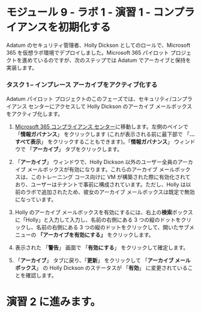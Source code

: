 # モジュール 9 - ラボ 1 - 演習 1 - コンプライアンスを初期化する 

Adatum のセキュリティ管理者、Holly Dickson としてのロールで、Microsoft 365 を仮想ラボ環境でデプロイしました。Microsoft 365 パイロット プロジェクトを進めているのですが、次のステップでは Adatum でアーカイブと保持を実装します。  

### タスク 1 – インプレース アーカイブをアクティブ化する

Adatum パイロット プロジェクトのこのフェーズでは、セキュリティ/コンプライアンス センターにアクセスして Holly Dickson のアーカイブ メールボックスをアクティブ化します。   

1. [Microsoft 365 コンプライアンス センター](https://compliance.microsoft.com/)に移動します。左側のペインで 「**情報ガバナンス**」 をクリックします (これが表示される前に最下部で 「**...すべて表示**」 をクリックすることもできます)。「**情報ガバナンス**」 ウィンドウで 「**アーカイブ**」 タブをクリックします。 

3. 「**アーカイブ**」 ウィンドウで、Holly Dickson 以外のユーザー全員のアーカイブ メールボックスが有効になります。これらのアーカイブ メールボックスは、このトレーニング コース向けに VM が構築された際に有効化されており、ユーザーはテナントで事前に構成されています。ただし、Holly は以前のラボで追加されたため、彼女のアーカイブ メールボックスは既定で無効になっています。

4. Holly のアーカイブ メールボックスを有効にするには、右上の**検索**ボックスに「Holly」と入力して入力し、名前の右側にある 3 つの縦のドットをクリックし、名前の右側にある 3 つの縦のドットをクリックして、開いたサブメニューの **「アーカイブを有効にする」** をクリックします。 

5. 表示された 「**警告**」 画面で 「**有効にする**」 をクリックして確定します。 

1. 「**アーカイブ**」 タブに戻り、「**更新**」 をクリックして 「**アーカイブ メールボックス**」 の Holly Dickson のステータスが 「**有効**」 に変更されていることを確認します。

# 演習 2 に進みます。
